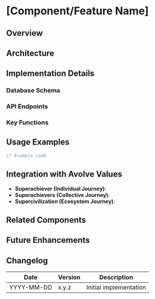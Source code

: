 # [Component/Feature Name]

## Overview
<!-- A brief description of what this component/feature does and its purpose within the Avolve ecosystem -->

## Architecture
<!-- Describe the architecture, including diagrams if appropriate -->

## Implementation Details
<!-- Technical details about how the component is implemented -->

### Database Schema
<!-- If applicable, describe the database tables and relationships -->

### API Endpoints
<!-- If applicable, list and describe the API endpoints -->

### Key Functions
<!-- Describe the key functions and their purposes -->

## Usage Examples
<!-- Provide examples of how to use this component/feature -->

```typescript
// Example code
```

## Integration with Avolve Values
<!-- Explain how this component aligns with Avolve's core values -->

- **Superachiever (Individual Journey)**: 
- **Superachievers (Collective Journey)**: 
- **Supercivilization (Ecosystem Journey)**: 

## Related Components
<!-- List related components or features -->

## Future Enhancements
<!-- Planned or potential future enhancements -->

## Changelog
<!-- Track major changes to this component -->

| Date | Version | Description |
|------|---------|-------------|
| YYYY-MM-DD | x.y.z | Initial implementation |
